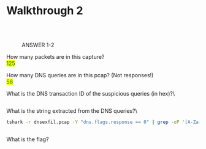 # Walkthrough 2

\
&#x20;

<figure><img src="https://camo.githubusercontent.com/84cfe47ecf45b88592ff1e97cab4c3db5362098c30a6623a5cc630dfb519590c/68747470733a2f2f692e696d6775722e636f6d2f73544643554a622e706e67" alt=""><figcaption><p>ANSWER 1-2</p></figcaption></figure>

How many packets are in this capture?\
<mark style="color:green;">125</mark>

How many DNS queries are in this pcap? (Not responses!)\
<mark style="color:green;">56</mark>

What is the DNS transaction ID of the suspicious queries (in hex)?\


<figure><img src="https://camo.githubusercontent.com/be9e0f87ba5c6c6b115f909d041aa3c6f9ef52758265cae35b75046e6f856e62/68747470733a2f2f692e696d6775722e636f6d2f61766741344e432e706e67" alt=""><figcaption></figcaption></figure>

What is the string extracted from the DNS queries?\


```bash
tshark -r dnsexfil.pcap -Y "dns.flags.response == 0" | grep -oP '[A-Za-z0-9]+(?=\.m4lwhere\.org)' | tr -d '\n' | awk '{print}'

```

<figure><img src="https://camo.githubusercontent.com/806467fc801f2f460d156c8bd31db513310898329a285bde655b4f127de926d4/68747470733a2f2f692e696d6775722e636f6d2f5670574f76584d2e706e67" alt=""><figcaption></figcaption></figure>

What is the flag?

<figure><img src="https://camo.githubusercontent.com/8cde9a08f687716192acbcbddd2234249e4af00310a687110d0eda94d5b44f4d/68747470733a2f2f692e696d6775722e636f6d2f64466a41457a792e706e67" alt=""><figcaption></figcaption></figure>
